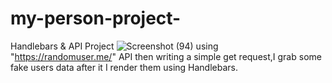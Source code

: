 
# my-person-project-
 Handlebars &amp; API Project
 ![Screenshot (94)](https://user-images.githubusercontent.com/102085800/211917805-c5af7a85-8bd2-425b-b3b9-b31ee395d243.png)
using "https://randomuser.me/" API then writing a simple get request,I grab some fake users data after it I render them using Handlebars.
